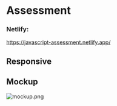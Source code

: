 # Assessment

### Netlify:

https://javascript-assessment.netlify.app/

## Responsive

## Mockup

![mockup.png](Mockup)
